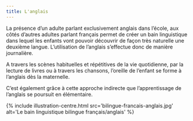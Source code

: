 ```yaml
---
title: L'anglais
---
```


La présence d’un adulte parlant exclusivement anglais dans l’école, aux côtés d’autres adultes parlant français permet de créer un bain linguistique dans lequel les enfants vont pouvoir découvrir de façon très naturelle une deuxième langue. L’utilisation de l’anglais s’effectue donc de manière journalière.

A travers les scènes habituelles et répétitives de la vie quotidienne, par la lecture de livres ou à travers les chansons, l’oreille de l’enfant se forme à l’anglais dès la maternelle.

C’est également grâce à cette approche indirecte que l’apprentissage de l’anglais se poursuit en élémentaire.

{% include illustration-centre.html src='bilingue-francais-anglais.jpg' alt='Le bain linguistique bilingue français/anglais' %}
